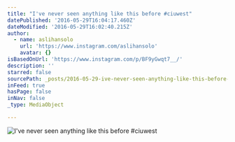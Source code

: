 ```yaml
---
title: "I've never seen anything like this before #ciuwest"
datePublished: '2016-05-29T16:04:17.460Z'
dateModified: '2016-05-29T16:02:40.215Z'
author:
  - name: aslihansolo
    url: 'https://www.instagram.com/aslihansolo'
    avatar: {}
isBasedOnUrl: 'https://www.instagram.com/p/BF9yGwqt7__/'
description: ''
starred: false
sourcePath: _posts/2016-05-29-ive-never-seen-anything-like-this-before-ciuwest.md
inFeed: true
hasPage: false
inNav: false
_type: MediaObject

---
```

![I've never seen anything like this before #ciuwest](https://scontent.cdninstagram.com/t51.2885-15/s640x640/sh0.08/e35/13249790_1034256680000888_752454905_n.jpg?ig_cache_key=MTI2MDM4MzgzNzYzMjMxNTM5MQ%3D%3D.2)